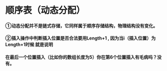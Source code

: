 # 顺序表（动态分配）

#### ①动态分配并不是链式存储，它同样属于顺序存储结构，物理结构没有变化。

#### ②插入操作中判断插入位置是否合法要用Length+1 ,  因为当i（插入位置）为 Length+1时候 就是说明

#### 在最后一个位置插入（比如你的数组长度为5）你在第6个位置插入有毛病吗？没有。
